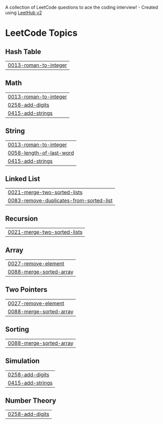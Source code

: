 A collection of LeetCode questions to ace the coding interview! - Created using [LeetHub v2](https://github.com/arunbhardwaj/LeetHub-2.0)
<!---LeetCode Topics Start-->
# LeetCode Topics
## Hash Table
|  |
| ------- |
| [0013-roman-to-integer](https://github.com/Syntax-Error26/Leet-Codes/tree/master/0013-roman-to-integer) |
## Math
|  |
| ------- |
| [0013-roman-to-integer](https://github.com/Syntax-Error26/Leet-Codes/tree/master/0013-roman-to-integer) |
| [0258-add-digits](https://github.com/Syntax-Error26/Leet-Codes/tree/master/0258-add-digits) |
| [0415-add-strings](https://github.com/Syntax-Error26/Leet-Codes/tree/master/0415-add-strings) |
## String
|  |
| ------- |
| [0013-roman-to-integer](https://github.com/Syntax-Error26/Leet-Codes/tree/master/0013-roman-to-integer) |
| [0058-length-of-last-word](https://github.com/Syntax-Error26/Leet-Codes/tree/master/0058-length-of-last-word) |
| [0415-add-strings](https://github.com/Syntax-Error26/Leet-Codes/tree/master/0415-add-strings) |
## Linked List
|  |
| ------- |
| [0021-merge-two-sorted-lists](https://github.com/Syntax-Error26/Leet-Codes/tree/master/0021-merge-two-sorted-lists) |
| [0083-remove-duplicates-from-sorted-list](https://github.com/Syntax-Error26/Leet-Codes/tree/master/0083-remove-duplicates-from-sorted-list) |
## Recursion
|  |
| ------- |
| [0021-merge-two-sorted-lists](https://github.com/Syntax-Error26/Leet-Codes/tree/master/0021-merge-two-sorted-lists) |
## Array
|  |
| ------- |
| [0027-remove-element](https://github.com/Syntax-Error26/Leet-Codes/tree/master/0027-remove-element) |
| [0088-merge-sorted-array](https://github.com/Syntax-Error26/Leet-Codes/tree/master/0088-merge-sorted-array) |
## Two Pointers
|  |
| ------- |
| [0027-remove-element](https://github.com/Syntax-Error26/Leet-Codes/tree/master/0027-remove-element) |
| [0088-merge-sorted-array](https://github.com/Syntax-Error26/Leet-Codes/tree/master/0088-merge-sorted-array) |
## Sorting
|  |
| ------- |
| [0088-merge-sorted-array](https://github.com/Syntax-Error26/Leet-Codes/tree/master/0088-merge-sorted-array) |
## Simulation
|  |
| ------- |
| [0258-add-digits](https://github.com/Syntax-Error26/Leet-Codes/tree/master/0258-add-digits) |
| [0415-add-strings](https://github.com/Syntax-Error26/Leet-Codes/tree/master/0415-add-strings) |
## Number Theory
|  |
| ------- |
| [0258-add-digits](https://github.com/Syntax-Error26/Leet-Codes/tree/master/0258-add-digits) |
<!---LeetCode Topics End-->